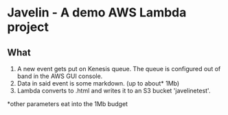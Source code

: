 # Javelin - A demo AWS Lambda project

## What

1. A new event gets put on Kenesis queue.  The queue is configured out
   of band in the AWS GUI console.
2. Data in said event is some markdown. (up to about* 1Mb)
3. Lambda converts to .html and writes it to an S3 bucket
   'javelinetest'.


*other parameters eat into the 1Mb budget
